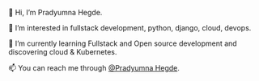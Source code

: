 👋 Hi, I’m Pradyumna Hegde.

 👀 I’m interested in fullstack development, python, django, cloud, devops.

 🌱 I’m currently learning Fullstack and Open source development and discovering cloud & Kubernetes.

 📫 You can reach me through [@Pradyumna Hegde](https://twitter.com/pradcode).


<!---
- 💞️ I’m looking to collaborate on ...
- 📫 How to reach me ...
pradyumna-ph/pradyumna-ph is a ✨ special ✨ repository because its `README.md` (this file) appears on your GitHub profile.
You can click the Preview link to take a look at your changes.
--->
